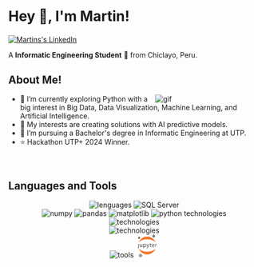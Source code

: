 # **Hey 👋, I'm Martin!**

<a href="https://www.linkedin.com/in/martin-alexander-ramos-yampufe/">
  <img align="center" alt="Martins's LinkedIn" width="24px" src="https://upload.wikimedia.org/wikipedia/commons/8/81/LinkedIn_icon.svg" />
</a>

<br />

A **Informatic Engineering Student** 🚀 from Chiclayo, Peru.

## **About Me!**

<div>
  <img align="right" alt="gif" width="210" src="https://i.pinimg.com/originals/e4/26/70/e426702edf874b181aced1e2fa5c6cde.gif" />
</div>

- 🌱 I’m currently exploring Python with a big interest in Big Data, Data
  Visualization, Machine Learning, and Artificial Intelligence.
- 🤔 My interests are creating solutions with AI predictive models.
- 💼 I’m pursuing a Bachelor's degree in Informatic Engineering at UTP.
- ⭐ Hackathon UTP+ 2024 Winner.

<br />

## **Languages and Tools**

<div align="center">
  <img alt="lenguages" src="https://skillicons.dev/icons?i=py,java,mysql,dart,cpp,typescript,javascript,cs,html,css,php,arduino,powershell,bash" />
  <img
    height="48"
    src="https://cdn-icons-png.freepik.com/512/5968/5968409.png"
    alt="SQL Server"
    />
</div>

<div align="center">
  <img
    height="46"
    alt="numpy"
    src="https://numpy.org/images/logo.svg"
  />
  <img
    height="46"
    width="46"
    alt="pandas"
    src="https://pandas.pydata.org/static/img/pandas_mark_white.svg"
  />
  <img
    height="46"
    alt="matplotlib"
    src="https://avatars.githubusercontent.com/u/215947?s=200&v=4"
  />
  <img
    alt="python technologies"
    src="https://skillicons.dev/icons?i=opencv,sklearn,tensorflow,selenium,fastapi"
  />
</div>

<div align="center">
  <img
    alt="technologies"
    src="https://skillicons.dev/icons?i=hibernate,maven,gradle,spring"
  />
</div>

<div align="center">
  <img
    alt="technologies"
    src="https://skillicons.dev/icons?i=angular,react,tailwind,vite,flutter"
  />
</div>

<div align="center">
  <img alt="tools" src="https://skillicons.dev/icons?i=latex,markdown,regex,git,github,vscode,vim,idea,postman,githubactions,docker,nginx,anaconda" />
  <img
    height="46"
    src="https://raw.githubusercontent.com/github/explore/a4691f04ff219c1c2aa02fc61fda41aa43f1459a/topics/jupyter-notebook/jupyter-notebook.png"
    alt="Jupyter"
    />
</div>
